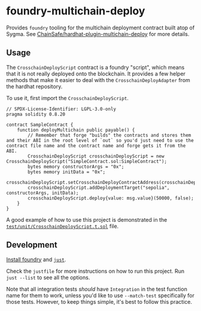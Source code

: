 # foundry-multichain-deploy

Provides `foundry` tooling for the multichain deployment contract built atop of Sygma. See [ChainSafe/hardhat-plugin-multichain-deploy]("https://github.com/ChainSafe/hardhat-plugin-multichain-deploy") for more details.

## Usage

The `CrosschainDeployScript` contract is a foundry "script", which means that it is not really deployed onto the blockchain. It provides a few helper methods that make it easier to deal with the `CrosschainDeployAdapter` from the hardhat repository.

To use it, first import the `CrosschainDeployScript`.

```solidity
// SPDX-License-Identifier: LGPL-3.0-only
pragma solidity 0.8.20

contract SampleContract {
    function deployMultichain public payable() {
        // Remember that forge "builds" the contracts and stores them and their ABI in the root level of `out` so you'd just need to use the contract file name and the contract name and forge gets it from the ABI.
        CrosschainDeployScript crosschainDeployScript = new CrosschainDeployScript("SimpleContract.sol:SimpleContract");
        bytes memory constructorArgs = "0x";
        bytes memory initData = "0x";
        crosschainDeployScript.setCrosschainDeployContractAddress(crosschainDeployAdapterAddress);
        crosschainDeployScript.addDeploymentTarget("sepolia", constructorArgs, initData);
        crosschainDeployScript.deploy{value: msg.value}(50000, false);
    }
}
```

A good example of how to use this project is demonstrated in the [`test/unit/CrosschainDeployScript.t.sol`](test/unit/CrosschainDeployScriptTest.t.sol) file.


## Development

[Install foundry](https://book.getfoundry.sh/getting-started/installation) and [`just`](https://github.com/casey/just).

Check the `justfile` for more instructions on how to run this project. Run `just --list` to see all the options.

Note that all integration tests *should* have `Integration` in the test function name for them to work, unless you'd like to use `--match-test` specifically for those tests. However, to keep things simple, it's best to follow this practice.